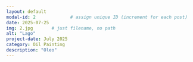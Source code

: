 ```yaml
---
layout: default
modal-id: 2             # assign unique ID (increment for each post)
date: 2025-07-25
img: 2.jpg       # just filename, no path
alt: "Lago"
project-date: July 2025
category: Oil Painting
description: "Oleo"
---
```

